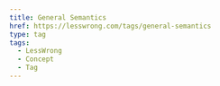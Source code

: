 ```yaml
---
title: General Semantics
href: https://lesswrong.com/tags/general-semantics
type: tag
tags:
  - LessWrong
  - Concept
  - Tag
---
```


